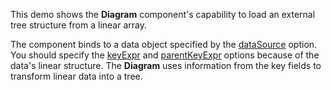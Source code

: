 This demo shows the **Diagram** component's capability to load an external tree structure from a linear array.

The component binds to a data object specified by the [dataSource](/Documentation/ApiReference/UI_Widgets/dxDiagram/Configuration/nodes/#dataSource) option. You should specify the [keyExpr](/Documentation/ApiReference/UI_Widgets/dxDiagram/Configuration/nodes/#keyExpr) and [parentKeyExpr](/Documentation/ApiReference/UI_Widgets/dxDiagram/Configuration/nodes/#parentKeyExpr) options because of the data's linear structure. The **Diagram** uses information from the key fields to transform linear data into a tree.